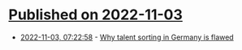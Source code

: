 # [Published on 2022-11-03](index.md)

* [2022-11-03, 07:22:58](https://news.ycombinator.com/item?id=33448023) - [Why talent sorting in Germany is flawed](https://www.simongrimm.com/pub/germantalent/release/2)
